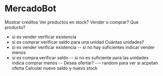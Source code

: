 # MercadoBot

Mostrar créditos
Ver productos en stock?
Vender o comprar?
Que producto?
- si es vender verificar existencia
- si es comprar verificar saldo para una unidad
Cuántas unidades?
- si es vender verificar existencia
-- si no hay suficientes indicar vender menos
- si es compra verificar saldo
-- si no es suficiente para las unidades indica comprar menos
-- Desea ofertar?
--- random para ver si acpetan oferta
Calcular nuevo saldo y nuevo stock
